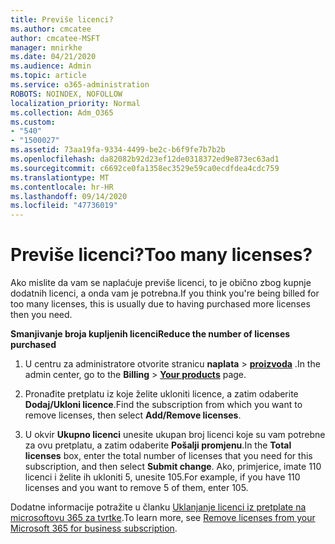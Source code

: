 ```yaml
---
title: Previše licenci?
ms.author: cmcatee
author: cmcatee-MSFT
manager: mnirkhe
ms.date: 04/21/2020
ms.audience: Admin
ms.topic: article
ms.service: o365-administration
ROBOTS: NOINDEX, NOFOLLOW
localization_priority: Normal
ms.collection: Adm_O365
ms.custom:
- "540"
- "1500027"
ms.assetid: 73aa19fa-9334-4499-be2c-b6f9fe7b7b2b
ms.openlocfilehash: da82082b92d23ef12de0318372ed9e873ec63ad1
ms.sourcegitcommit: c6692ce0fa1358ec3529e59ca0ecdfdea4cdc759
ms.translationtype: MT
ms.contentlocale: hr-HR
ms.lasthandoff: 09/14/2020
ms.locfileid: "47736019"
---
```

# <a name="too-many-licenses"></a><span data-ttu-id="6879a-102">Previše licenci?</span><span class="sxs-lookup"><span data-stu-id="6879a-102">Too many licenses?</span></span>

<span data-ttu-id="6879a-103">Ako mislite da vam se naplaćuje previše licenci, to je obično zbog kupnje dodatnih licenci, a onda vam je potrebna.</span><span class="sxs-lookup"><span data-stu-id="6879a-103">If you think you're being billed for too many licenses, this is usually due to having purchased more licenses then you need.</span></span>
  
<span data-ttu-id="6879a-104">**Smanjivanje broja kupljenih licenci**</span><span class="sxs-lookup"><span data-stu-id="6879a-104">**Reduce the number of licenses purchased**</span></span>
  
1. <span data-ttu-id="6879a-105">U centru za administratore otvorite stranicu **naplata** \> **[proizvoda](https://go.microsoft.com/fwlink/p/?linkid=842054)** .</span><span class="sxs-lookup"><span data-stu-id="6879a-105">In the admin center, go to the **Billing** \> **[Your products](https://go.microsoft.com/fwlink/p/?linkid=842054)** page.</span></span>

2. <span data-ttu-id="6879a-106">Pronađite pretplatu iz koje želite ukloniti licence, a zatim odaberite **Dodaj/Ukloni licence**.</span><span class="sxs-lookup"><span data-stu-id="6879a-106">Find the subscription from which you want to remove licenses, then select **Add/Remove licenses**.</span></span>

3. <span data-ttu-id="6879a-107">U okvir **Ukupno licenci** unesite ukupan broj licenci koje su vam potrebne za ovu pretplatu, a zatim odaberite **Pošalji promjenu**.</span><span class="sxs-lookup"><span data-stu-id="6879a-107">In the **Total licenses** box, enter the total number of licenses that you need for this subscription, and then select **Submit change**.</span></span> <span data-ttu-id="6879a-108">Ako, primjerice, imate 110 licenci i želite ih ukloniti 5, unesite 105.</span><span class="sxs-lookup"><span data-stu-id="6879a-108">For example, if you have 110 licenses and you want to remove 5 of them, enter 105.</span></span>

<span data-ttu-id="6879a-109">Dodatne informacije potražite u članku [Uklanjanje licenci iz pretplate na microsoftovu 365 za tvrtke](https://docs.microsoft.com/microsoft-365/commerce/licenses/buy-licenses).</span><span class="sxs-lookup"><span data-stu-id="6879a-109">To learn more, see [Remove licenses from your Microsoft 365 for business subscription](https://docs.microsoft.com/microsoft-365/commerce/licenses/buy-licenses).</span></span>